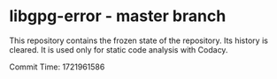 # libgpg-error - master branch

This repository contains the frozen state of the repository.
Its history is cleared. It is used only for static code
analysis with Codacy.

Commit Time: 1721961586